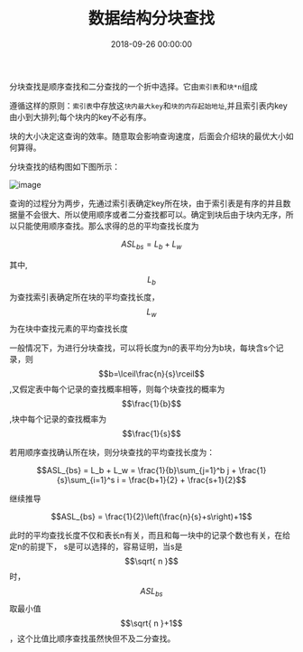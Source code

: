 ﻿---
layout: post
title: 数据结构分块查找
date: 2018-09-26 00:00:00
categories: 算法与数据结构
mathjax: true
---

分块查找是顺序查找和二分查找的一个折中选择。它由``索引表``和``块*n``组成

遵循这样的原则：``索引表``中存放这``块内最大key``和``块的内存起始地址``,并且索引表内key由小到大排列;每个块内的key不必有序。

块的大小决定这查询的效率。随意取会影响查询速度，后面会介绍块的最优大小如何算得。

分块查找的结构图如下图所示：

![image](https://i.loli.net/2019/07/02/5d1ab03415b6053295.jpg)


查询的过程分为两步，先通过索引表确定key所在块，由于索引表是有序的并且数据量不会很大、所以使用顺序或者二分查找都可以。确定到块后由于块内无序，所以只能使用顺序查找。那么求得的总的平均查找长度为

$$ASL_{bs} = L_b + L_w$$

其中,$$L_b$$为查找索引表确定所在块的平均查找长度，$$L_w$$为在块中查找元素的平均查找长度

一般情况下，为进行分块查找，可以将长度为n的表平均分为b块，每块含s个记录，则 $$b=\lceil\frac{n}{s}\rceil$$,又假定表中每个记录的查找概率相等，则每个块查找的概率为$$\frac{1}{b}$$,块中每个记录的查找概率为 $$\frac{1}{s}$$

若用顺序查找确认所在块，则分块查找的平均查找长度为：

$$ASL_{bs} = L_b + L_w = \frac{1}{b}\sum_{j=1}^b j + \frac{1}{s}\sum_{i=1}^s i  = \frac{b+1}{2} + \frac{s+1}{2}$$

继续推导

$$ASL_{bs} = \frac{1}{2}\left(\frac{n}{s}+s\right)+1$$

此时的平均查找长度不仅和表长n有关，而且和每一块中的记录个数也有关，在给定n的前提下， s是可以选择的，容易证明，当s是$$\sqrt{ n }$$ 时，$$ASL_{bs}$$取最小值$$\sqrt{ n }+1$$，这个比值比顺序查找虽然快但不及二分查找。